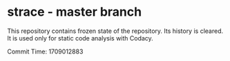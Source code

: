 # strace - master branch

This repository contains frozen state of the repository.
Its history is cleared. It is used only for static code
analysis with Codacy.

Commit Time: 1709012883